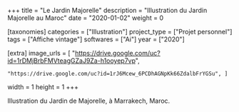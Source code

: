+++
title = "Le Jardin Majorelle"
description = "Illustration du Jardin Majorelle au Maroc"
date = "2020-01-02"
weight = 0

[taxonomies]
categories = ["Illustration"]
project_type = ["Projet personnel"]
tags = ["Affiche vintage"]
softwares = ["Ai"]
year = ["2020"]

[extra]
image_urls = [
    "https://drive.google.com/uc?id=1rDMjBrbFMVteagGZaJ9Za-h1ooyep7vp",

    "https://drive.google.com/uc?id=1rJ6Mcew_6PCDhAGNpKk66ZdalbFrYGSu", ]
width = 1
height = 1
+++

Illustration du Jardin de Majorelle, à Marrakech, Maroc.
